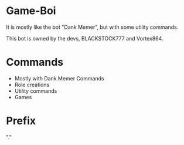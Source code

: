 # Game-Boi

It is mostly like the bot "Dank Memer", but with some utility commands.

This bot is owned by the devs, BLACKSTOCK777 and Vortex864.


# Commands

- Mostly with Dank Memer Commands
- Role creations
- Utility commands
- Games

# Prefix

"."
